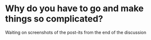 # Why do you have to go and make things so complicated?

Waiting on screenshots of the post-its from the end of the discussion
